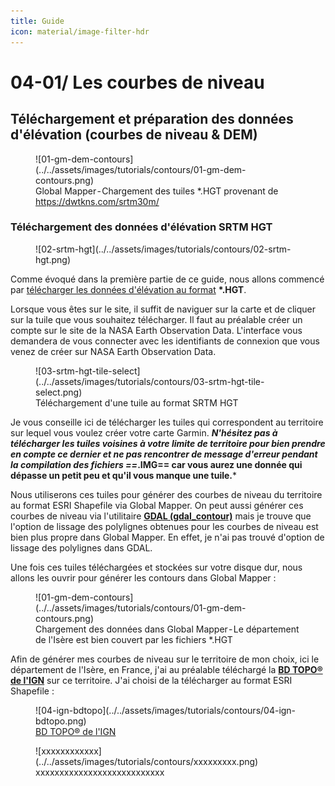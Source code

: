 ```yaml
---
title: Guide
icon: material/image-filter-hdr
---
```


# **04-01/ Les courbes de niveau**

## **Téléchargement et préparation des données d'élévation (courbes de niveau & DEM)**

<figure markdown>
  ![01-gm-dem-contours](../../assets/images/tutorials/contours/01-gm-dem-contours.png)
  <figcaption>Global Mapper - Chargement des tuiles *.HGT provenant de <a href="https://dwtkns.com/srtm30m/">https://dwtkns.com/srtm30m/</a></figcaption>
</figure>

### Téléchargement des données d'élévation SRTM HGT

<figure markdown>
  ![02-srtm-hgt](../../assets/images/tutorials/contours/02-srtm-hgt.png)
</figure>

Comme évoqué dans la première partie de ce guide, nous allons commencé par [télécharger les données d'élévation au format](https://dwtkns.com/srtm30m/) __*.HGT__.

Lorsque vous êtes sur le site, il suffit de naviguer sur la carte et de cliquer sur la tuile que vous souhaitez télécharger. Il faut au préalable créer un compte sur le site de la NASA Earth Observation Data. L'interface vous demandera de vous connecter avec les identifiants de connexion que vous venez de créer sur NASA Earth Observation Data.

<figure markdown>
  ![03-srtm-hgt-tile-select](../../assets/images/tutorials/contours/03-srtm-hgt-tile-select.png)
  <figcaption>Téléchargement d'une tuile au format SRTM HGT</figcaption>
</figure>

Je vous conseille ici de télécharger les tuiles qui correspondent au territoire sur lequel vous voulez créer votre carte Garmin. ***N'hésitez pas à télécharger les tuiles voisines à votre limite de territoire pour bien prendre en compte ce dernier et ne pas rencontrer de message d'erreur pendant la compilation des fichiers ==*.IMG== car vous aurez une donnée qui dépasse un petit peu et qu'il vous manque une tuile.***

Nous utiliserons ces tuiles pour générer des courbes de niveau du territoire au format ESRI Shapefile via Global Mapper. On peut aussi générer ces courbes de niveau via l'utilitaire [**GDAL (gdal_contour)**](https://medium.com/r/?url=https%3A%2F%2Fgdal.org%2Fprograms%2Fgdal_contour.html) mais je trouve que l'option de lissage des polylignes obtenues pour les courbes de niveau est bien plus propre dans Global Mapper. En effet, je n'ai pas trouvé d'option de lissage des polylignes dans GDAL.


Une fois ces tuiles téléchargées et stockées sur votre disque dur, nous allons les ouvrir pour générer les contours dans Global Mapper :

<figure markdown>
  ![01-gm-dem-contours](../../assets/images/tutorials/contours/01-gm-dem-contours.png)
  <figcaption>Chargement des données dans Global Mapper - Le département de l'Isère est bien couvert par les fichiers *.HGT</figcaption>
</figure>

Afin de générer mes courbes de niveau sur le territoire de mon choix, ici le département de l'Isère, en France, j'ai au préalable téléchargé la [**BD TOPO® de l'IGN**](https://geoservices.ign.fr/bdtopo) sur ce territoire. J'ai choisi de la télécharger au format ESRI Shapefile :

<figure markdown>
  ![04-ign-bdtopo](../../assets/images/tutorials/contours/04-ign-bdtopo.png)
  <figcaption><a href="https://geoservices.ign.fr/bdtopo">BD TOPO® de l'IGN</a></figcaption>
</figure>



<figure markdown>
  ![xxxxxxxxxxxx](../../assets/images/tutorials/contours/xxxxxxxxx.png)
  <figcaption>xxxxxxxxxxxxxxxxxxxxxxxxxxx</figcaption>
</figure>